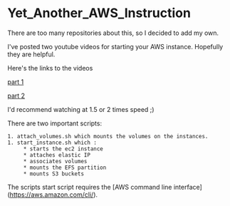# Yet_Another_AWS_Instruction
There are too many repositories about this, so I decided to add my own.


I've posted two youtube videos for starting your AWS instance. Hopefully they are helpful.

 
Here's the links to the videos

[part 1](https://youtu.be/fQbL8nxXdWs)

[part 2](https://youtu.be/4wH-MCSfY58)

I'd recommend watching at 1.5 or 2 times speed ;)

There are two important scripts: 

    1. attach_volumes.sh which mounts the volumes on the instances.
    1. start_instance.sh which :
         * starts the ec2 instance 
         * attaches elastic IP
         * associates volumes
         * mounts the EFS partition
         * mounts S3 buckets

The scripts start script requires the [AWS command line interface]
(https://aws.amazon.com/cli/).
